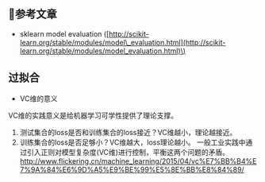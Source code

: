 ## 参考文章

* sklearn model evaluation \([http://scikit-learn.org/stable/modules/model\_evaluation.html](http://scikit-learn.org/stable/modules/model_evaluation.html)\)

## 过拟合

* VC维的意义

VC维的实践意义是给机器学习可学性提供了理论支撑。
1. 测试集合的loss是否和训练集合的loss接近？VC维越小，理论越接近。
2. 训练集合的loss是否足够小？VC维越大，loss理论越小。
一般工业实践中通过引入正则对模型复杂度(VC维)进行控制，平衡这两个问题的矛盾。
http://www.flickering.cn/machine_learning/2015/04/vc%E7%BB%B4%E7%9A%84%E6%9D%A5%E9%BE%99%E5%8E%BB%E8%84%89/